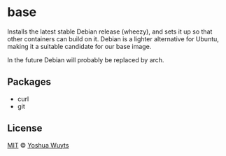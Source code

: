 # base
Installs the latest stable Debian release (wheezy), and sets
it up so that other containers can build on it. Debian is a
lighter alternative for Ubuntu, making it a suitable
candidate for our base image.

In the future Debian will probably be replaced by arch.

## Packages
- curl
- git

## License
[MIT](https://tldrlegal.com/license/mit-license) ©
[Yoshua Wuyts](yoshuawuyts.com)
